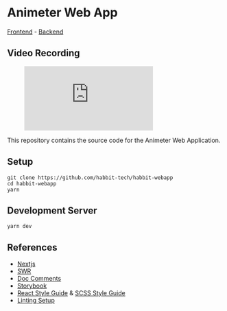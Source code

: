 # Animeter Web App
[Frontend](https://animeter.vercel.app/) - [Backend](https://animeter.herokuapp.com/)

## Video Recording
<!-- blank line -->
<figure class="video_container">
  <iframe src="https://www.canva.com/design/DAEuv-f7ODM/06NPUlKq7X6JqwBDFqyIoA/watch?utm_content=DAEuv-f7ODM&utm_campaign=designshare&utm_medium=link&utm_source=publishsharelink" frameborder="0" allowfullscreen="true"> </iframe>
</figure>
<!-- blank line -->

This repository contains the source code for the Animeter Web Application.

## Setup

```
git clone https://github.com/habbit-tech/habbit-webapp
cd habbit-webapp
yarn
```

## Development Server

```
yarn dev
```

## References

-   [Nextjs](https://nextjs.org/docs/getting-started)
-   [SWR](https://swr.vercel.app/)
-   [Doc Comments](https://tsdoc.org/)
-   [Storybook](https://storybook.js.org/docs/react/get-started/introduction)
-   [React Style Guide](https://www.thenewboston.com/style-guide/react) & [SCSS Style Guide](https://www.thenewboston.com/style-guide/css)
-   [Linting Setup](https://robertcooper.me/post/using-eslint-and-prettier-in-a-typescript-project)

